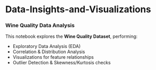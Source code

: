 # Data-Insights-and-Visualizations


### Wine Quality Data Analysis

This notebook explores the **Wine Quality Dataset**, performing:

- Exploratory Data Analysis (EDA)
- Correlation & Distribution Analysis
- Visualizations for feature relationships
- Outlier Detection & Skewness/Kurtosis checks
